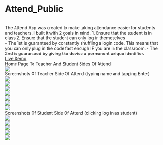 # Attend_Public
<br>
The Attend App was created to make taking attendance easier for students and teachers.
I built it with 2 goals in mind.
1. Ensure that the student is in class
2. Ensure that the student can only log in themeselves
<br>
- The 1st is guaranteed by constantly shuffling a login code. This means that you can only plug in the code fast enough IF you are in the classroom.
- The 2nd is guaranteed by giving the device a permanent unique identifier.
<br>
<a href="http://quick-attend.herokuapp.com">Live Demo</a>
<br>
Home Page To Teacher And Student Sides Of Attend
<br>
<img src="https://drive.google.com/uc?export=download&id=1PHBd5Hu2DvzfDagg08PrnOqiR8_VryFX"/>
<br>
Screenshots Of Teacher Side Of Attend (typing name and tapping Enter)
<br>
<img src="https://drive.google.com/uc?export=download&id=1BepvungF6tmx1B9UjWdzIGjNRKMbQTv7"/>
<br>
<img src="https://drive.google.com/uc?export=download&id=1bTOzEUuco84GY3Mad0tjuY_oGcikoIJm"/>
<br>
<img src="https://drive.google.com/uc?export=download&id=1TTAk2XFR7hnD7CtJQLRetqLt_Zi_fSxJ"/>
<br>
<img src="https://drive.google.com/uc?export=download&id=1Dw0_YbruuEzpt25xDznxNjpe7TKMcBqC"/>
<br>
<img src="https://drive.google.com/uc?export=download&id=1FG-XNeqSg_XpE55-5ICeUevohkH3BnrT"/>
<br>
<img src="https://drive.google.com/uc?export=download&id=1GHKEgHE5bdj-OGrVrf3E0bWsyc0WfBDb"/>
<br>
<img src="https://drive.google.com/uc?export=download&id=1eSf9vyhpxl2CWH7Tc2sOty9RcHzadfnQ"/>
<br>
Screenshots Of Student Side Of Attend (clicking log in as student)
<br>
<img src="https://drive.google.com/uc?export=download&id=1WBVpcISTjQ9MCFfvHvMkcS0verMOBXai"/>
<br>
<img src="https://drive.google.com/uc?export=download&id=1BHTaGfmWP4Xby-EtWG2l6yTLB4ZHDd_G"/>
<br>
<img src="https://drive.google.com/uc?export=download&id=1Eh8SktAUMEt3Hxb-v1Ee7NT6MZWM5sNx"/>
<br>
<img src="https://drive.google.com/uc?export=download&id=1AyIFw2DliyCW5VyHXnxN4C0uvPyMT3fk"/>
<br>
<img src="https://drive.google.com/uc?export=download&id=1KsVt_Ly5ST634LrBqWs3zlShF00f5cwT"/>
 

